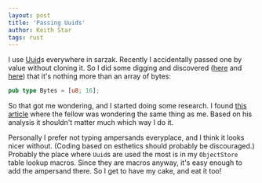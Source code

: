 ```yaml
---
layout: post
title: 'Passing Uuids'
author: Keith Star
tags: rust
---
```


I use [Uuid](https://docs.rs/uuid/latest/uuid/)s everywhere in sarzak.
Recently I accidentally passed one by value without cloning it.
So I did some digging and discovered ([here](https://docs.rs/uuid/latest/src/uuid/lib.rs.html#436) and [here](https://docs.rs/uuid/latest/src/uuid/lib.rs.html#278)) that it's nothing more than an array of bytes:

```rust
pub type Bytes = [u8; 16];
```

So that got me wondering, and I started doing some research.
I found [this article](https://www.forrestthewoods.com/blog/should-small-rust-structs-be-passed-by-copy-or-by-borrow/) where the fellow was wondering the same thing as me.
Based on his analysis it shouldn't matter much which way I do it.

Personally I prefer not typing ampersands everyplace, and I think it looks nicer without.
(Coding based on esthetics should probably be discouraged.)
Probably the place where `Uuid`s are used the most is in my `ObjectStore` table lookup macros.
Since they are macros anyway, it's easy enough to add the ampersand there.
So I get to have my cake, and eat it too!
